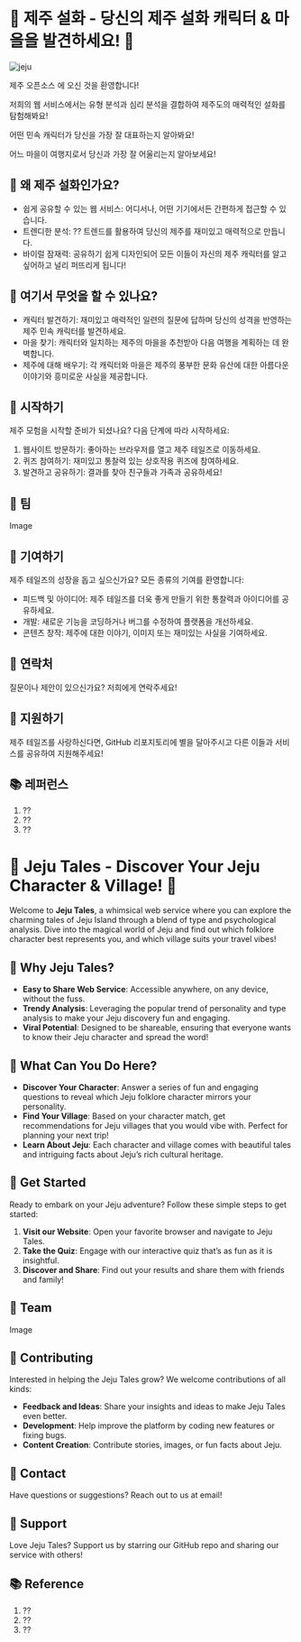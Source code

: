 # 🌺 제주 설화 - 당신의 제주 설화 캐릭터 & 마을을 발견하세요! 🌊

![jeju](https://github.com/juhyun9/Opensource/assets/96998861/720c829e-f9f6-49a7-95ed-ede22a00032e)


제주 오픈소스 에 오신 것을 환영합니다! 

저희의 웹 서비스에서는 유형 분석과 심리 분석을 결합하여 제주도의 매력적인 설화를 탐험해봐요!

어떤 민속 캐릭터가 당신을 가장 잘 대표하는지 알아봐요!

어느 마을이 여행지로서 당신과 가장 잘 어울리는지 알아보세요!

## 🌟 왜 제주 설화인가요?
- 쉽게 공유할 수 있는 웹 서비스: 어디서나, 어떤 기기에서든 간편하게 접근할 수 있습니다.
- 트렌디한 분석: ?? 트렌드를 활용하여 당신의 제주를 재미있고 매력적으로 만듭니다.
- 바이럴 잠재력: 공유하기 쉽게 디자인되어 모든 이들이 자신의 제주 캐릭터를 알고 싶어하고 널리 퍼뜨리게 됩니다!

## 📜 여기서 무엇을 할 수 있나요?
- 캐릭터 발견하기: 재미있고 매력적인 일련의 질문에 답하며 당신의 성격을 반영하는 제주 민속 캐릭터를 발견하세요.
- 마을 찾기: 캐릭터와 일치하는 제주의 마을을 추천받아 다음 여행을 계획하는 데 완벽합니다.
- 제주에 대해 배우기: 각 캐릭터와 마을은 제주의 풍부한 문화 유산에 대한 아름다운 이야기와 흥미로운 사실을 제공합니다.

## 🚀 시작하기
제주 모험을 시작할 준비가 되셨나요? 다음 단계에 따라 시작하세요:

1. 웹사이트 방문하기: 좋아하는 브라우저를 열고 제주 테일즈로 이동하세요.
2. 퀴즈 참여하기: 재미있고 통찰력 있는 상호작용 퀴즈에 참여하세요.
3. 발견하고 공유하기: 결과를 찾아 친구들과 가족과 공유하세요!

## 🙌 팀
Image

## 🤝 기여하기
제주 테일즈의 성장을 돕고 싶으신가요? 모든 종류의 기여를 환영합니다:

- 피드백 및 아이디어: 제주 테일즈를 더욱 좋게 만들기 위한 통찰력과 아이디어를 공유하세요.
- 개발: 새로운 기능을 코딩하거나 버그를 수정하여 플랫폼을 개선하세요.
- 콘텐츠 창작: 제주에 대한 이야기, 이미지 또는 재미있는 사실을 기여하세요.

## 📧 연락처
질문이나 제안이 있으신가요? 저희에게 연락주세요!

## 💖 지원하기
제주 테일즈를 사랑하신다면, GitHub 리포지토리에 별을 달아주시고 다른 이들과 서비스를 공유하여 지원해주세요!

## 📚 레퍼런스
1. ??
2. ??
3. ??

# 🌺 Jeju Tales - Discover Your Jeju Character & Village! 🌊

Welcome to **Jeju Tales**, a whimsical web service where you can explore the charming tales of Jeju Island through a blend of type and psychological analysis. Dive into the magical world of Jeju and find out which folklore character best represents you, and which village suits your travel vibes!

## 🌟 Why Jeju Tales?
- **Easy to Share Web Service**: Accessible anywhere, on any device, without the fuss.
- **Trendy Analysis**: Leveraging the popular trend of personality and type analysis to make your Jeju discovery fun and engaging.
- **Viral Potential**: Designed to be shareable, ensuring that everyone wants to know their Jeju character and spread the word!

## 📜 What Can You Do Here?
- **Discover Your Character**: Answer a series of fun and engaging questions to reveal which Jeju folklore character mirrors your personality.
- **Find Your Village**: Based on your character match, get recommendations for Jeju villages that you would vibe with. Perfect for planning your next trip!
- **Learn About Jeju**: Each character and village comes with beautiful tales and intriguing facts about Jeju’s rich cultural heritage.

## 🚀 Get Started
Ready to embark on your Jeju adventure? Follow these simple steps to get started:

1. **Visit our Website**: Open your favorite browser and navigate to Jeju Tales.
2. **Take the Quiz**: Engage with our interactive quiz that’s as fun as it is insightful.
3. **Discover and Share**: Find out your results and share them with friends and family!

## 🙌 Team
Image

## 🤝 Contributing
Interested in helping the Jeju Tales grow? We welcome contributions of all kinds:

- **Feedback and Ideas**: Share your insights and ideas to make Jeju Tales even better.
- **Development**: Help improve the platform by coding new features or fixing bugs.
- **Content Creation**: Contribute stories, images, or fun facts about Jeju.

## 📧 Contact
Have questions or suggestions? Reach out to us at email!

## 💖 Support
Love Jeju Tales? Support us by starring our GitHub repo and sharing our service with others!

## 📚 Reference
1. ??
2. ??
3. ??
